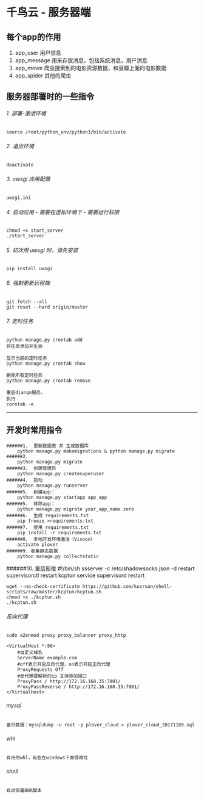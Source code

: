#   千鸟云 - 服务器端

##  每个app的作用
1. app_user 用户信息
1. app_message 用来存放消息，包括系统消息，用户消息
1. app_movie 爬虫搜索到的电影资源数据，和豆瓣上面的电影数据
1. app_spider 其他的爬虫

##  服务器部署时的一些指令

###### 1.  部署-激活环境

    source /root/python_env/python3/bin/activate

###### 2.  退出环境

    deactivate

###### 3.  uwsgi 应用配置

    uwsgi.ini

###### 4.  启动应用 - 需要在虚拟环境下 - 需要运行权限

    chmod +x start_server
    ./start_server

###### 5.  初次用 uwsgi 时，请先安装

    pip install uwsgi

###### 6.  强制更新远程端

    git fetch --all
    git reset --hard origin/master

###### 7.  定时任务

    python manage.py crontab add
    将任务添加并生效

    显示当前的定时任务
    python manage.py crontab show

    删除所有定时任务
    python manage.py crontab remove

    重启django服务。
    执行
    corntab -e

--------------------------------------------------------------


##  开发时常用指令

    ######1.  更新数据表 并 生成数据库
        python manage.py makemigrations & python manage.py migrate
    ######2.
        python manage.py migrate
    ######3.  创建管理员
        python manage.py createsuperuser
    ######4.  启动
        python manage.py runserver
    ######5.  新建app：
        python manage.py startapp app_app
    ######5.  移除app：
        python manage.py migrate your_app_name zero
    ######6.  生成 requirements.txt
        pip freeze >requirements.txt
    ######7.  使用 requirements.txt
        pip install -r requirements.txt
    ######8.  本地开发环境激活（Visoon）
        activate plover
    ######9. 收集静态数据
        python manage.py collectstatic

    
######10. 重启影梭
    #!/bin/sh
    ssserver -c /etc/shadowsocks.json -d restart
    supervisorctl restart kcptun
    service supervisord restart
    
    wget --no-check-certificate https://github.com/kuoruan/shell-scripts/raw/master/kcptun/kcptun.sh
    chmod +x ./kcptun.sh
    ./kcptun.sh
    
###### 反向代理
    sudo a2enmod proxy proxy_balancer proxy_http
    
    <VirtualHost *:80>
        #自定义域名
        ServerName example.com
        #off表示开启反向代理，on表示开启正向代理
        ProxyRequests Off
        #反代理要解析的ip 支持添加端口 
        ProxyPass / http://172.16.168.35:7001/
        ProxyPassReverse / http://172.16.168.35:7001/
    </VirtualHost>


###### mysql
    备份数据：mysqldump -u root -p plover_cloud > plover_cloud_20171109.sql

###### whl

    自用的whl，有些在windows下面很难找

###### shell

    自动部署BBR脚本